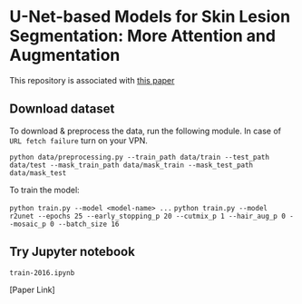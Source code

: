 # U-Net-based Models for Skin Lesion Segmentation: More Attention and Augmentation
This repository is associated with [this paper](https://arxiv.org/abs/2210.16399)

## Download dataset
To download & preprocess the data, run the following module. In case of `URL fetch failure` turn on your VPN.
```
python data/preprocessing.py --train_path data/train --test_path data/test --mask_train_path data/mask_train --mask_test_path data/mask_test
```

To train the model:

`python train.py --model <model-name> ...`
`python train.py --model r2unet --epochs 25 --early_stopping_p 20 --cutmix_p 1 --hair_aug_p 0 --mosaic_p 0 --batch_size 16`

## Try Jupyter notebook
`train-2016.ipynb`

[Paper Link]
